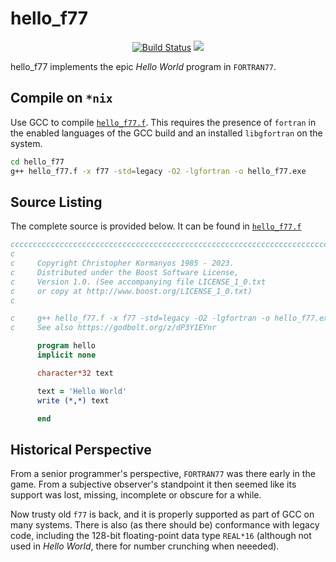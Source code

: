 hello_f77
==================

<p align="center">
    <a href="https://github.com/ckormanyos/hello_f77/actions">
        <img src="https://github.com/ckormanyos/hello_f77/actions/workflows/hello_f77.yml/badge.svg" alt="Build Status"></a>
    <a href="https://godbolt.org/z/dP3Y1EYnr" alt="godbolt">
        <img src="https://img.shields.io/badge/try%20it%20on-godbolt-green" /></a>
</p>

hello_f77 implements the epic _Hello_ _World_ program in `FORTRAN77`.

## Compile on `*nix`

Use GCC to compile [`hello_f77.f`](./hello_f77.f). This requires the presence
of `fortran` in the enabled languages of the GCC build and an installed `libgfortran`
on the system.

```sh
cd hello_f77
g++ hello_f77.f -x f77 -std=legacy -O2 -lgfortran -o hello_f77.exe
```

## Source Listing

The complete source is provided below.
It can be found in [`hello_f77.f`](./hello_f77.f)

```fortran
ccccccccccccccccccccccccccccccccccccccccccccccccccccccccccccccccccccccccccccccc
c
c     Copyright Christopher Kormanyos 1985 - 2023.
c     Distributed under the Boost Software License,
c     Version 1.0. (See accompanying file LICENSE_1_0.txt
c     or copy at http://www.boost.org/LICENSE_1_0.txt)
c

c     g++ hello_f77.f -x f77 -std=legacy -O2 -lgfortran -o hello_f77.exe
c     See also https://godbolt.org/z/dP3Y1EYnr

      program hello
      implicit none

      character*32 text

      text = 'Hello World'
      write (*,*) text

      end
```

## Historical Perspective

From a senior programmer's perspective, `FORTRAN77` was there early in the game.
From a subjective observer's standpoint it then seemed like its support was lost,
missing, incomplete or obscure for a while.

Now trusty old `f77` is back, and it is properly supported as part of GCC on many systems.
There is also (as there should be) conformance with legacy code,
including the $128$-bit floating-point data type `REAL*16` (although not used in
_Hello_ _World_, there for number crunching when neeeded).
